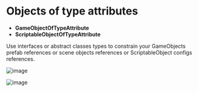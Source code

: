 # Objects of type attributes

- **GameObjectOfTypeAttribute**
- **ScriptableObjectOfTypeAttribute**

Use interfaces or abstract classes types to constrain your GameObjects prefab references or scene objects references or ScriptableObject configs references.

![image](https://user-images.githubusercontent.com/22970240/148835404-9d953f1e-6ebe-4cfa-b5c1-e6141a26724d.png)

![image](https://user-images.githubusercontent.com/22970240/148835500-1aa8e23d-0097-4ff7-8e09-0c9ed765c167.png)
